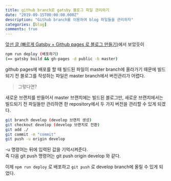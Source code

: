 ```yaml
---
title: github branch로 gatsby 블로그 파일 관리하기
date: "2019-09-15T00:00:00.000Z"
description: "Github branch를 이용하여 blog 파일들을 관리하자"
categories: [blog]
comments: true
---
```


[앞선 글 (빠르게 Gatsby + Github pages 로 블로그 만들기)](/blog/make-gatsby-blog/)에서 보았듯이  

```bash
npm run deploy (배포하기)
(== gatsby build && gh-pages -d public -b master)
```  

github pages에 배포를 할 때 빌드된 파일이 master branch에 올라가기 때문에 빌드되기 전 블로그를 작성하는 파일은 master branch에서 버전관리가 어렵다.  

> 그렇다면?  

새로운 브랜치를 만들어서 master 브랜치에는 빌드된 블로그만, 새로운 브랜치에서는 빌드되기 전 파일들만 관리하면 한 repository에서 두 가지 버전을 관리할 수 있게 되겠다.

```bash
git branch develop (develop 브랜치 생성)
git checkout develop (develop 브랜치로 전환)
git add ./
git commit -m "commit"
git push -u origin develop
```

-u 명령어는 뒤에 입력된 값을 기억시켜준다.  
즉 다음 git push 명령어는 git push origin develop 와 같다.

이제 `npm run deploy` 로 배포하고 `git push` 로 develop branch에 올릴 수 있게 되었다.